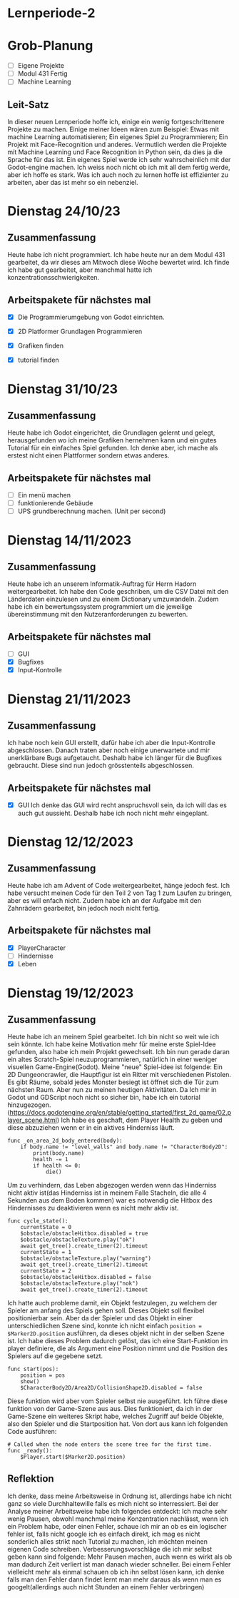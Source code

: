 # Lernperiode-2

# Grob-Planung 
- [ ] Eigene Projekte
- [ ] Modul 431 Fertig
- [ ] Machine Learning

## Leit-Satz

In dieser neuen Lernperiode hoffe ich, einige ein wenig fortgeschrittenere Projekte zu machen. Einige meiner Ideen wären zum Beispiel: Etwas mit machine Learning automatisieren; Ein eigenes Spiel zu Programmieren; Ein Projekt mit Face-Recognition und anderes. Vermutlich werden die Projekte mit Machine Learning und Face Recognition in Python sein, da dies ja die Sprache für das ist. Ein eigenes Spiel werde ich sehr wahrscheinlich mit der Godot-engine machen. Ich weiss noch nicht ob ich mit all dem fertig werde, aber ich hoffe es stark. Was ich auch noch zu lernen hoffe ist effizienter zu arbeiten, aber das ist mehr so ein nebenziel.

# Dienstag 24/10/23
## Zusammenfassung
Heute habe ich nicht programmiert. Ich habe heute nur an dem Modul 431 gearbeitet, da wir dieses am Mitwoch diese Woche bewertet wird. Ich finde ich habe gut gearbeitet, aber manchmal hatte ich konzentrationsschwierigkeiten.

## Arbeitspakete für nächstes mal
- [x] Die Programmierumgebung von Godot einrichten.
- [x] 2D Platformer Grundlagen Programmieren
- [x] Grafiken finden
- [x] tutorial finden


# Dienstag 31/10/23
## Zusammenfassung
Heute habe ich Godot eingerichtet, die Grundlagen gelernt und gelegt, herausgefunden wo ich meine Grafiken hernehmen kann und ein gutes Tutorial für ein einfaches Spiel gefunden. Ich denke aber, ich mache als erstest nicht einen Plattformer sondern etwas anderes. 

## Arbeitspakete für nächstes mal
- [ ] Ein menü machen
- [ ] funktionierende Gebäude
- [ ] UPS grundberechnung machen. (Unit per second)

# Dienstag 14/11/2023
## Zusammenfassung
Heute habe ich an unserem Informatik-Auftrag für Herrn Hadorn weitergearbeitet. Ich habe den Code geschriben, um die CSV Datei mit den Länderdaten einzulesen und zu einem Dictionary umzuwandeln. Zudem habe ich ein bewertungssystem programmiert um die jeweilige übereinstimmung mit den Nutzeranforderungen zu bewerten.

## Arbeitspakete für nächstes mal
- [ ] GUI
- [x] Bugfixes
- [x] Input-Kontrolle

# Dienstag 21/11/2023
## Zusammenfassung
Ich habe noch kein GUI erstellt, dafür habe ich aber die Input-Kontrolle abgeschlossen. Danach traten aber noch einige unerwartete und mir unerklärbare Bugs aufgetaucht. Deshalb habe ich länger für die Bugfixes gebraucht. Diese sind nun jedoch grösstenteils abgeschlossen.
## Arbeitspakete für nächstes mal
- [X] GUI
Ich denke das GUI wird recht anspruchsvoll sein, da ich will das es auch gut aussieht. Deshalb habe ich noch nicht mehr eingeplant.

# Dienstag 12/12/2023
## Zusammenfassung
Heute habe ich am Advent of Code weitergearbeitet, hänge jedoch fest. Ich habe versucht meinen Code für den Teil 2 von Tag 1 zum Laufen zu bringen, aber es will enfach nicht. Zudem habe ich an der Aufgabe mit den Zahnrädern gearbeitet, bin jedoch noch nicht fertig.
## Arbeitspakete für nächstes mal
- [x] PlayerCharacter
- [ ] Hindernisse
- [x] Leben

# Dienstag 19/12/2023
## Zusammenfassung
Heute habe ich an meinem Spiel gearbeitet. Ich bin nicht so weit wie ich sein könnte. Ich habe keine Motivation mehr für meine erste Spiel-Idee gefunden, also habe ich mein Projekt gewechselt. Ich bin nun gerade daran ein altes Scratch-Spiel neuzuprogrammieren, natürlich in einer weniger visuellen Game-Engine(Godot). Meine "neue" Spiel-idee ist folgende: Ein 2D Dungeoncrawler, die Hauptfigur ist ein Ritter mit verschiedenen Pistolen. Es gibt Räume, sobald jedes Monster besiegt ist öffnet sich die Tür zum nächsten Raum. Aber nun zu meinen heutigen Aktivitäten. 
Da Ich mir in Godot und GDScript noch nicht so sicher bin, habe ich ein tutorial hinzugezogen.(https://docs.godotengine.org/en/stable/getting_started/first_2d_game/02.player_scene.html)
Ich habe es geschaft, dem Player Health zu geben und diese abzuziehen wenn er in ein aktives Hinderniss läuft. 
```GDScript
func _on_area_2d_body_entered(body):
	if body.name != "level_walls" and body.name != "CharacterBody2D":
		print(body.name)
		health -= 1
		if health <= 0:
			die()
```
Um zu verhindern, das Leben abgezogen werden wenn das Hinderniss nicht aktiv ist(das Hinderniss ist in meinem Falle Stacheln, die alle 4 Sekunden aus dem Boden kommen) war es notwendig die Hitbox des Hindernisses zu deaktivieren wenn es nicht mehr aktiv ist.
```GDScript
func cycle_state():
	currentState = 0
	$obstacle/obstacleHitbox.disabled = true
	$obstacle/obstacleTexture.play("ok")
	await get_tree().create_timer(2).timeout
	currentState = 1
	$obstacle/obstacleTexture.play("warning")
	await get_tree().create_timer(2).timeout
	currentState = 2
	$obstacle/obstacleHitbox.disabled = false
	$obstacle/obstacleTexture.play("nok")
	await get_tree().create_timer(2).timeout
```
Ich hatte auch probleme damit, ein Objekt festzulegen, zu welchem der Spieler am anfang des Spiels gehen soll. Dieses Objekt soll flexibel positionierbar sein. Aber da der Spieler und das Objekt in einer unterschiedlichen Szene sind, konnte ich nicht einfach ```position = $Marker2D.position``` ausführen, da dieses objekt nicht in der selben Szene ist. Ich habe dieses Problem dadurch gelöst, das ich eine Start-Funktion im player definiere, die als Argument eine Position nimmt und die Position des Spielers auf die gegebene setzt.
```GDScript
func start(pos):
	position = pos
	show()
	$CharacterBody2D/Area2D/CollisionShape2D.disabled = false
```
Diese funktion wird aber vom Spieler selbst nie ausgeführt. Ich führe diese funktion von der Game-Szene aus aus. Dies funktioniert, da ich in der Game-Szene ein weiteres Skript habe, welches Zugriff auf beide Objekte, also den Spieler und die Startposition hat. Von dort aus kann ich folgenden Code ausführen:
```GDScript
# Called when the node enters the scene tree for the first time.
func _ready():
	$Player.start($Marker2D.position)
```

## Reflektion
Ich denke, dass meine Arbeitsweise in Ordnung ist, allerdings habe ich nicht ganz so viele Durchhaltewille falls es mich nicht so interressiert. Bei der Analyse meiner Arbeitsweise habe ich folgendes entdeckt: Ich mache sehr wenig Pausen, obwohl manchmal meine Konzentration nachlässt, wenn ich ein Problem habe, oder einen Fehler, schaue ich mir an ob es ein logischer fehler ist, falls nicht google ich es einfach direkt, ich mag es nicht sonderlich alles strikt nach Tutorial zu machen, ich möchten meinen eigenen Code schreiben. Verbesserungsvorschläge die ich mir selbst geben kann sind folgende: Mehr Pausen machen, auch wenn es wirkt als ob man dadurch Zeit verliert ist man danach wieder schneller. Bei einem Fehler vielleicht mehr als einmal schauen ob ich ihn selbst lösen kann, ich denke falls man den Fehler dann findet lernt man mehr daraus als wenn man es googelt(allerdings auch nicht Stunden an einem Fehler verbringen)

